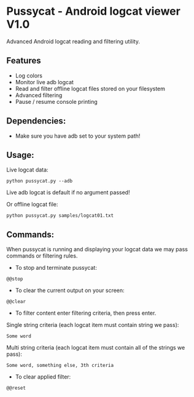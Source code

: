 # Pussycat - Android logcat viewer V1.0

Advanced Android logcat reading and filtering utility.

## Features

- Log colors
- Monitor live adb logcat
- Read and filter offline logcat files stored on your filesystem
- Advanced filtering
- Pause / resume console printing

## Dependencies:

- Make sure you have adb set to your system path!

## Usage:

Live logcat data:
```
python pussycat.py --adb
```
Live adb logcat is default if no argument passed!

Or offline logcat file:
```
python pussycat.py samples/logcat01.txt
```

## Commands:

When pussycat is running and displaying your logcat data we may pass commands or filtering rules.

- To stop and terminate pussycat:
```
@@stop
```

- To clear the current output on your screen:
```
@@clear
```

- To filter content enter filtering criteria, then press enter.

Single string criteria (each logcat item must contain string we pass):
```
Some word
```

Multi string criteria (each logcat item must contain all of the strings we pass):
```
Some word, something else, 3th criteria
```

- To clear applied filter:
```
@@reset
```